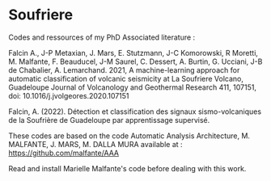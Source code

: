 # Soufriere
Codes and ressources of my PhD
Associated literature :

Falcin A., J-P Metaxian, J. Mars, E. Stutzmann, J-C Komorowski, R Moretti, M. Malfante, F. Beauducel, J-M Saurel, C. Dessert, A. Burtin, G. Ucciani, J-B de Chabalier, A. Lemarchand. 2021, A machine-learning approach for automatic classification of volcanic seismicity at La Soufriere Volcano, Guadeloupe Journal of Volcanology and Geothermal Research 411, 107151, doi: 10.1016/j.jvolgeores.2020.107151 

Falcin, A. (2022). Détection et classification des signaux sismo-volcaniques de la Soufrière de Guadeloupe par apprentissage supervisé.

These codes are based on the code Automatic Analysis Architecture, M. MALFANTE, J. MARS, M. DALLA MURA available at : https://github.com/malfante/AAA

Read and install Marielle Malfante's code before dealing with this work.
